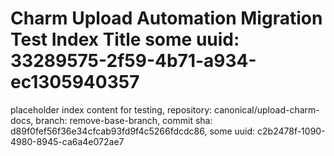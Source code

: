 # Charm Upload Automation Migration Test Index Title some uuid: 33289575-2f59-4b71-a934-ec1305940357
 placeholder index content for testing,  repository: canonical/upload-charm-docs,  branch: remove-base-branch,  commit sha: d89f0fef56f36e34cfcab93fd9f4c5266fdcdc86,  some uuid: c2b2478f-1090-4980-8945-ca6a4e072ae7
